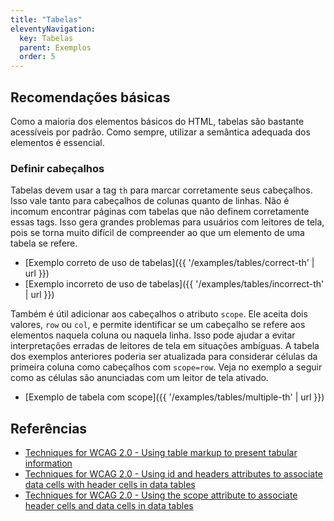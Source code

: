 ```yaml
---
title: "Tabelas"
eleventyNavigation:
  key: Tabelas
  parent: Exemplos
  order: 5
---
```


## Recomendações básicas

Como a maioria dos elementos básicos do HTML, tabelas são bastante acessíveis por padrão. Como sempre, utilizar a semântica adequada dos elementos é essencial.

### Definir cabeçalhos

Tabelas devem usar a tag `th` para marcar corretamente seus cabeçalhos. Isso vale tanto para cabeçalhos de colunas quanto de linhas. Não é incomum encontrar páginas com tabelas que não definem corretamente essas tags. Isso gera grandes problemas para usuários com leitores de tela, pois se torna muito difícil de compreender ao que um elemento de uma tabela se refere.

- [Exemplo correto de uso de tabelas]({{ '/examples/tables/correct-th' | url }})
- [Exemplo incorreto de uso de tabelas]({{ '/examples/tables/incorrect-th' | url }})

Também é útil adicionar aos cabeçalhos o atributo `scope`. Ele aceita dois valores, `row` ou `col`, e permite identificar se um cabeçalho se refere aos elementos naquela coluna ou naquela linha. Isso pode ajudar a evitar interpretações erradas de leitores de tela em situações ambíguas. A tabela dos exemplos anteriores poderia ser atualizada para considerar células da primeira coluna como cabeçalhos com `scope=row`. Veja no exemplo a seguir como as células são anunciadas com um leitor de tela ativado.

- [Exemplo de tabela com scope]({{ '/examples/tables/multiple-th' | url }})

## Referências

- [Techniques for WCAG 2.0 - Using table markup to present tabular information](https://www.w3.org/TR/WCAG20-TECHS/H51.html)
- [Techniques for WCAG 2.0 - Using id and headers attributes to associate data cells with header cells in data tables](https://www.w3.org/TR/WCAG20-TECHS/H43.html)
- [Techniques for WCAG 2.0 - Using the scope attribute to associate header cells and data cells in data tables](https://www.w3.org/TR/WCAG20-TECHS/H63.html)